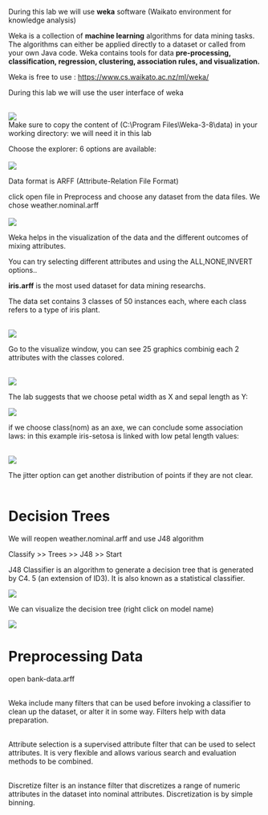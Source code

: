  During this lab we will use **weka** software (Waikato environment for knowledge analysis)

Weka is a collection of **machine learning** algorithms for data mining tasks. The algorithms can either be applied directly to a dataset or called from your own Java code. Weka contains tools for data **pre-processing, classification, regression, clustering, association rules, and visualization.**


Weka is free to use : https://www.cs.waikato.ac.nz/ml/weka/


During this lab we will use the user interface of weka
<br><br>

<img src='screenshots/home.png'>
<br>
Make sure to copy the content of (C:\Program Files\Weka-3-8\data) in your working directory: we will need it in this lab

Choose the explorer: 6 options are available:
<br><br>
<img src='screenshots/explorer.png'>

Data format is ARFF (Attribute-Relation File Format)

click open file in Preprocess and choose any dataset from the data files. We chose weather.nominal.arff
<br><br>
<img src='screenshots/Weather.png'>


Weka helps in the visualization of the data and the different outcomes of mixing attributes.

You can try selecting different attributes and using the ALL,NONE,INVERT options..


 **iris.arff** is the most used dataset for data mining researchs.

 The data set contains 3 classes of 50 instances each, where each class refers to a type of iris plant.

 <br>
<img src='screenshots/iris.png'>



Go to the visualize window, you can see 25 graphics combinig each 2 attributes with the classes colored.

<br>
<img src='screenshots/visualize-iris.png'>


The lab suggests that we choose petal width as X and sepal length as Y:
<br>

<img src='screenshots/XY.png'>

if we choose class(nom) as an axe, we can conclude some association laws:
in this example iris-setosa is linked with low petal length values:

<br>

<img src='screenshots/Association.png'>

The jitter option can get another distribution of points if they are not clear.
<br><br>

# **Decision Trees**

We will reopen weather.nominal.arff and use J48 algorithm

Classify >> Trees >> J48 >> Start

J48 Classifier is an algorithm to generate a decision tree that is generated by C4. 5 (an extension of ID3). It is also known as a statistical classifier.

<img src='screenshots/J48.png'>


We can visualize the decision tree (right click on model name)
<br>

<img src='screenshots/tree.png'>

# Preprocessing Data

open bank-data.arff


<br>
Weka include many filters that can be used before invoking a classifier to clean up the dataset, or alter it in some way. Filters help with data preparation.


<br>
<br>




Attribute selection is a supervised attribute filter that can be used to select attributes. It is very flexible and allows various search and evaluation methods to be combined.

<br>
Discretize filter is an instance filter that discretizes a range of numeric attributes in the dataset into nominal attributes. Discretization is by simple binning.


